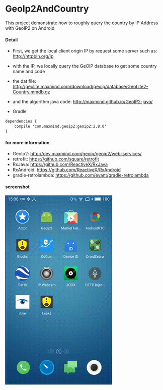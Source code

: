 # GeoIp2AndCountry
This project demonstrate how to roughly query the country by IP Address with GeoIP2 on Android

#### Detail
* First, we get the local client origin IP by request some server such as: http://httpbin.org/ip
* with the IP, we locally query the GeOIP database to get some country name and code  
* the dat file: http://geolite.maxmind.com/download/geoip/database/GeoLite2-Country.mmdb.gz
* and the algorithm java code: http://maxmind.github.io/GeoIP2-java/

* Gradle
```
dependencies {
    compile 'com.maxmind.geoip2:geoip2:2.8.0'
}
```


#### for more information
* GeoIp2: http://dev.maxmind.com/geoip/geoip2/web-services/
* retrofit: https://github.com/square/retrofit
* RxJava: https://github.com/ReactiveX/RxJava
* RxAndroid: https://github.com/ReactiveX/RxAndroid
* gradle-retrolambda: https://github.com/evant/gradle-retrolambda


#### screenshot
![screenshot](https://github.com/huzongyao/GeoIp2AndCountry/blob/master/misc/screen.gif?raw=true)